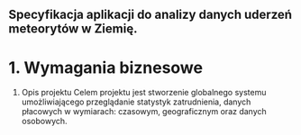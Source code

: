 ## Specyfikacja aplikacji do analizy danych uderzeń meteorytów w Ziemię.
# 1. Wymagania biznesowe
1. Opis projektu
Celem projektu jest stworzenie globalnego systemu umożliwiającego przeglądanie statystyk zatrudnienia, danych płacowych w wymiarach: czasowym, geograficznym oraz danych osobowych. 
